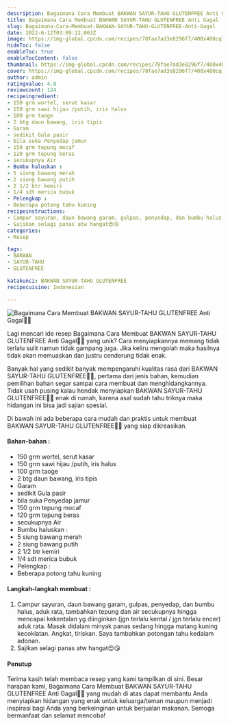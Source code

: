 ```yaml
---
description: Bagaimana Cara Membuat BAKWAN SAYUR-TAHU GLUTENFREE Anti Gagal"
title: Bagaimana Cara Membuat BAKWAN SAYUR-TAHU GLUTENFREE Anti Gagal
slug: Bagaimana-Cara-Membuat-BAKWAN-SAYUR-TAHU-GLUTENFREE-Anti-Gagal
date: 2022-6-12T03:09:12.063Z
image: https://img-global.cpcdn.com/recipes/78fae7ad3e8296f7/400x400cq70/photo.jpg
hideToc: false
enableToc: true
enableTocContent: false
thumbnail: https://img-global.cpcdn.com/recipes/78fae7ad3e8296f7/400x400cq70/photo.jpg
cover: https://img-global.cpcdn.com/recipes/78fae7ad3e8296f7/400x400cq70/photo.jpg
author: admin
ratingvalue: 4.8
reviewcount: 124
recipeingredient:
- 150 grm wortel, serut kasar
- 150 grm sawi hijau /putih, iris halus
- 100 grm taoge
- 2 btg daun bawang, iris tipis
- Garam
- sedikit Gula pasir
- bila suka Penyedap jamur
- 150 grm tepung mocaf
- 120 grm tepung beras
- secukupnya Air
- Bumbu haluskan :
- 5 siung bawang merah
- 2 siung bawang putih
- 2 1/2 btr kemiri
- 1/4 sdt merica bubuk
- Pelengkap :
- Beberapa potong tahu kuning
recipeinstructions:
- Campur sayuran, daun bawang garam, gulpas, penyedap, dan bumbu halus, aduk rata, tambahkan tepung dan air secukupnya hingga mencapai kekentalan yg diinginkan (jgn terlalu kental / jgn terlalu encer) aduk rata. Masak didalam minyak panas sedang hingga matang kuning kecoklatan. Angkat, tiriskan. Saya tambahkan potongan tahu kedalam adonan.
- Sajikan selagi panas atw hangat😍😘
categories:
- Resep

tags:
- BAKWAN
- SAYUR-TAHU
- GLUTENFREE

katakunci: BAKWAN SAYUR-TAHU GLUTENFREE
recipecuisine: Indonesian

---
```


![Bagaimana Cara Membuat BAKWAN SAYUR-TAHU GLUTENFREE Anti Gagal👩‍🍳](https://img-global.cpcdn.com/recipes/78fae7ad3e8296f7/400x400cq70/photo.jpg)

Lagi mencari ide resep Bagaimana Cara Membuat BAKWAN SAYUR-TAHU GLUTENFREE Anti Gagal👩‍🍳 yang unik? Cara menyiapkannya memang tidak terlalu sulit namun tidak gampang juga. Jika keliru mengolah maka hasilnya tidak akan memuaskan dan justru cenderung tidak enak.

Banyak hal yang sedikit banyak mempengaruhi kualitas rasa dari BAKWAN SAYUR-TAHU GLUTENFREE👩‍🍳, pertama dari jenis bahan, kemudian pemilihan bahan segar sampai cara membuat dan menghidangkannya. Tidak usah pusing kalau hendak menyiapkan BAKWAN SAYUR-TAHU GLUTENFREE👩‍🍳 enak di rumah, karena asal sudah tahu triknya maka hidangan ini bisa jadi sajian spesial.

Di bawah ini ada beberapa cara mudah dan praktis untuk membuat BAKWAN SAYUR-TAHU GLUTENFREE👩‍🍳 yang siap dikreasikan.

<!--inarticleads1-->

#### Bahan-bahan :

- 150 grm wortel, serut kasar
- 150 grm sawi hijau /putih, iris halus
- 100 grm taoge
- 2 btg daun bawang, iris tipis
- Garam
- sedikit Gula pasir
- bila suka Penyedap jamur
- 150 grm tepung mocaf
- 120 grm tepung beras
- secukupnya Air
- Bumbu haluskan :
- 5 siung bawang merah
- 2 siung bawang putih
- 2 1/2 btr kemiri
- 1/4 sdt merica bubuk
- Pelengkap :
- Beberapa potong tahu kuning

<!--inarticleads2-->

#### Langkah-langkah membuat :

1. Campur sayuran, daun bawang garam, gulpas, penyedap, dan bumbu halus, aduk rata, tambahkan tepung dan air secukupnya hingga mencapai kekentalan yg diinginkan (jgn terlalu kental / jgn terlalu encer) aduk rata. Masak didalam minyak panas sedang hingga matang kuning kecoklatan. Angkat, tiriskan. Saya tambahkan potongan tahu kedalam adonan.
1. Sajikan selagi panas atw hangat😍😘

#### Penutup

Terima kasih telah membaca resep yang kami tampilkan di sini. Besar harapan kami, Bagaimana Cara Membuat BAKWAN SAYUR-TAHU GLUTENFREE Anti Gagal👩‍🍳 yang mudah di atas dapat membantu Anda menyiapkan hidangan yang enak untuk keluarga/teman maupun menjadi inspirasi bagi Anda yang berkeinginan untuk berjualan makanan. Semoga bermanfaat dan selamat mencoba!